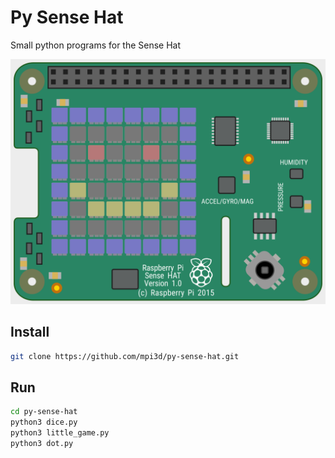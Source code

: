 # Py Sense Hat

Small python programs for the Sense Hat

[![Py Sense Hat](/py_sense_hat.png)](https://www.adafruit.com/product/2738)

## Install

``` sh
git clone https://github.com/mpi3d/py-sense-hat.git
```

## Run

``` sh
cd py-sense-hat
python3 dice.py
python3 little_game.py
python3 dot.py
```
